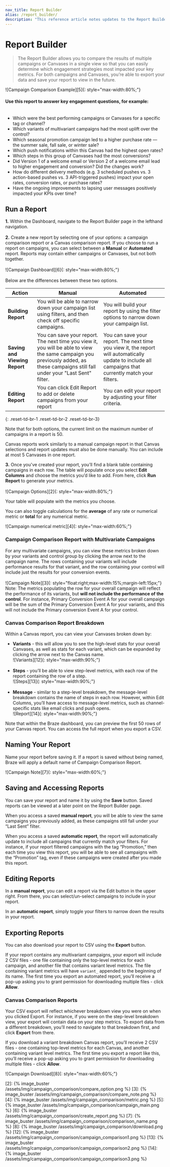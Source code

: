 ```yaml
---
nav_title: Report Builder
alias: /report_builder/
description: "This reference article notes updates to the Report Builder feature within the Dashboard."
---
```


# Report Builder

> The Report Builder allows you to compare the results of multiple campaigns or Canvases in a single view so that you can easily determine which engagement strategies most impacted your key metrics. For both campaigns and Canvases, you’re able to export your data and save your report to view in the future.

![Campaign Comparison Example][5]{: style="max-width:80%;"}

#### Use this report to answer key engagement questions, for example:<br><br>
- Which were the best performing campaigns or Canvases for a specific tag or channel?
- Which variants of multivariant campaigns had the most uplift over the control?  
- Which seasonal promotion campaign led to a higher purchase rate — the summer sale, fall sale, or winter sale?
- Which push notifications within this Canvas had the highest open rates?
- Which steps in this group of Canvases had the most conversions?
- Did Version 1 of a welcome email or Version 2 of a welcome email lead to higher engagement and conversion? Did the changes work?
- How do different delivery methods (e.g. 3 scheduled pushes vs. 3 action-based pushes vs. 3 API-triggered pushes) impact your open rates, conversion rates, or purchase rates?
- Have the ongoing improvements to lapsing user messages positively impacted your KPIs over time?

## Run a Report

__1.__ Within the Dashboard, navigate to the Report Builder page in the lefthand navigation.<br><br>
__2.__ Create a new report by selecting one of your options: a campaign comparison report or a Canvas comparison report. If you choose to run a report on campaigns, you can select between a __Manual__ or __Automated__ report. Reports may contain either campaigns or Canvases, but not both together.<br><br>![Campaign Dashboard][6]{: style="max-width:80%;"}<br><br> Below are the differences between these two options.

| __Action__ | __Manual__ | __Automated__ |
| ---- | ---------- | ------------- |
| __Building Report__ | You will be able to narrow down your campaign list using filters, and then check off specific campaigns. | You will build your report by using the filter options to narrow down your campaign list. |
| __Saving and Viewing Report__ | You can save your report. The next time you view it, you will be able to view the same campaign you previously added, as these campaigns still fall under your "Last Sent" filter. | You can save your report. The next time you view it, the report will automatically update to include all campaigns that currently match your filters. |
| __Editing Report__ | You can click Edit Report to add or delete campaigns from your report | You can edit your report by adjusting your filter criteria. |
{: .reset-td-br-1 .reset-td-br-2 .reset-td-br-3}

Note that for both options, the current limit on the maximum number of campaigns in a report is 50. 

Canvas reports work similarly to a manual campaign report in that Canvas selections and report updates must also be done manually. You can include at most 5 Canvases in one report.

__3.__ Once you've created your report, you’ll find a blank table containing campaigns in each row. The table will populate once you select __Edit Columns__ and choose the metrics you’d like to add. From here, click __Run Report__ to generate your metrics.
<br><br>
![Campaign Options][2]{: style="max-width:80%;"}
<br>

Your table will populate with the metrics you choose.

You can also toggle calculations for the __average__ of any rate or numerical metric or __total__ for any numerical metric.

![Campaign numerical metric][4]{: style="max-width:60%;"}<br>

### Campaign Comparison Report with Multivariate Campaigns

For any multivariate campaigns, you can view these metrics broken down by your variants and control group by clicking the arrow next to the campaign name. The rows containing your variants will include performance results for that variant, and the row containing your control will include just the results for your conversion events. 
<br><br>
![Campaign Note][3]{: style="float:right;max-width:15%;margin-left:15px;"}
Note: The metrics populating the row for your overall campaign will reflect the performance of its variants, but __will not include the performance of the control__. For instance, Primary Conversion Event A for your overall campaign will be the sum of the Primary Conversion Event A for your variants, and this will not include the Primary conversion Event A for your control.

### Canvas Comparison Report Breakdown

Within a Canvas report, you can view your Canvases broken down by:

- __Variants__ - this will allow you to see the high-level stats for your overall Canvases, as well as stats for each variant, which can be expanded by clicking the arrow next to the Canvas name.<br>![Variants][12]{: style="max-width:90%;"}<br><br>
- __Steps__ - you’ll be able to view step-level metrics, with each row of the report containing the row of a step.<br>![Steps][13]{: style="max-width:90%;"}<br><br>
- __Message__ - similar to a step-level breakdown, the message-level breakdown contains the name of steps in each row. However, within Edit Columns, you’ll have access to message-level metrics, such as channel-specific stats like email clicks and push opens.<br>![Report][14]{: style="max-width:90%;"}

Note that within the Braze dashboard, you can preview the first 50 rows of your Canvas report. You can access the full report when you export a CSV.

## Naming Your Report

Name your report before saving it. If a report is saved without being named, Braze will apply a default name of Campaign Comparison Report. 

![Campaign Note][7]{: style="max-width:60%;"}

## Saving and Accessing Reports

You can save your report and name it by using the __Save__ button. Saved reports can be viewed at a later point on the Report Builder page.

When you access a saved __manual report__, you will be able to view the same campaigns you previously added, as these campaigns still fall under your “Last Sent” filter.

When you access a saved __automatic report__, the report will automatically update to include all campaigns that currently match your filters. For instance, if your report filtered campaigns with the tag “Promotion,” then each time you view this report, you will be able to see all campaigns with the “Promotion” tag, even if these campaigns were created after you made this report.

## Editing Reports

In a __manual report__, you can edit a report via the Edit button in the upper right. From there, you can select/un-select campaigns to include in your report.

In an __automatic report__, simply toggle your filters to narrow down the results in your report.

## Exporting Reports

You can also download your report to CSV using the __Export__ button. 

If your report contains any multivariant campaigns, your export will include 2 CSV files - one file containing only the top-level metrics for each campaign, and another file that contains variant level metrics. The file containing variant metrics will have `variant_` appended to the beginning of its name. The first time you export an automated report, you’ll receive a pop-up asking you to grant permission for downloading multiple files -  click __Allow__.

### Canvas Comparison Reports

Your CSV export will reflect whichever breakdown view you were on when you clicked Export. For instance, if you were on the step-level breakdown view, your export will contain data on your step metrics. To export data from a different breakdown, you’ll need to navigate to that breakdown first, and click __Export__ from there.

If you download a variant breakdown Canvas report, you’ll receive 2 CSV files - one containing top-level metrics for each Canvas, and another containing variant level metrics. The first time you export a report like this, you’ll receive a pop-up asking you to grant permission for downloading multiple files - click __Allow__.

![Campaign Download][8]{: style="max-width:60%;"}

[2]: {% image_buster /assets/img/campaign_comparison/compare_option.png %}
[3]: {% image_buster /assets/img/campaign_comparison/compare_note.png %}
[4]: {% image_buster /assets/img/campaign_comparison/metric.png %}
[5]: {% image_buster /assets/img/campaign_comparison/campaign_main.png %}
[6]: {% image_buster /assets/img/campaign_comparison/create_report.png %}
[7]: {% image_buster /assets/img/campaign_comparison/comparison_name.png %}
[8]: {% image_buster /assets/img/campaign_comparison/download.png %}
[12]: {% image_buster /assets/img/campaign_comparison/campaign_comparison1.png %}
[13]: {% image_buster /assets/img/campaign_comparison/campaign_comparison2.png %}
[14]: {% image_buster /assets/img/campaign_comparison/campaign_comparison3.png %}

